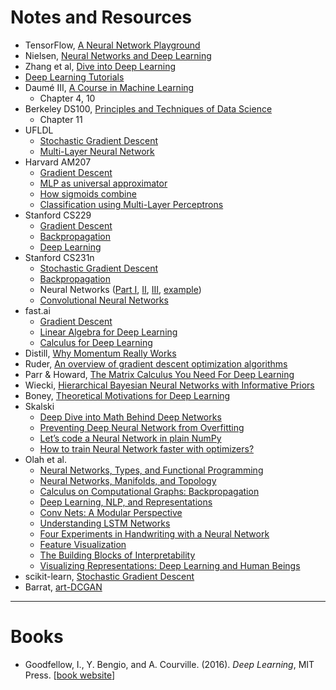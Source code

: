 # Notes and Resources

- TensorFlow, [A Neural Network Playground](https://playground.tensorflow.org)
- Nielsen, [Neural Networks and Deep Learning](http://neuralnetworksanddeeplearning.com/index.html)
- Zhang et al, [Dive into Deep Learning](https://d2l.ai/index.html)
- [Deep Learning Tutorials](http://deeplearning.net/tutorial/)
- Daumé III, [A Course in Machine Learning](http://ciml.info/)
    - Chapter 4, 10
- Berkeley DS100, [Principles and Techniques of Data Science](https://www.textbook.ds100.org)
    - Chapter 11
- UFLDL
    - [Stochastic Gradient Descent](http://deeplearning.stanford.edu/tutorial/supervised/OptimizationStochasticGradientDescent/)
    - [Multi-Layer Neural Network](http://ufldl.stanford.edu/tutorial/supervised/MultiLayerNeuralNetworks/)
- Harvard AM207
    - [Gradient Descent](http://am207.info/wiki/gradientdescent.html)
    - [MLP as universal approximator](http://am207.info/wiki/FuncTorch.html)
    - [How sigmoids combine](http://am207.info/wiki/nnreg.html)
    - [Classification using Multi-Layer Perceptrons](http://am207.info/wiki/MLP_Classification.html)
- Stanford CS229
    - [Gradient Descent](http://cs229.stanford.edu/notes-spring2019/Gradient_Descent_Viz.pdf)
    - [Backpropagation](http://cs229.stanford.edu/notes-spring2019/backprop.pdf)
    - [Deep Learning](http://cs229.stanford.edu/notes-spring2019/cs229-notes-deep_learning.pdf)
- Stanford CS231n
    - [Stochastic Gradient Descent](https://cs231n.github.io/optimization-1/)
    - [Backpropagation](https://cs231n.github.io/)
    - Neural Networks ([Part I](https://cs231n.github.io/neural-networks-1/), [II](https://cs231n.github.io/neural-networks-2/), [III](https://cs231n.github.io/neural-networks-3/), [example](https://cs231n.github.io/neural-networks-case-study/))
    - [Convolutional Neural Networks](http://cs231n.github.io/convolutional-networks/)
- fast.ai
    - [Gradient Descent](http://wiki.fast.ai/index.php/Gradient_Descent)
    - [Linear Algebra for Deep Learning](http://wiki.fast.ai/index.php/Linear_Algebra_for_Deep_Learning)
    - [Calculus for Deep Learning](http://wiki.fast.ai/index.php/Calculus_for_Deep_Learning)
- Distill, [Why Momentum Really Works](https://distill.pub/2017/momentum/)
- Ruder, [An overview of gradient descent optimization algorithms](http://ruder.io/optimizing-gradient-descent/)
- Parr & Howard, [The Matrix Calculus You Need For Deep Learning](https://explained.ai/matrix-calculus/index.html)
- Wiecki, [Hierarchical Bayesian Neural Networks with Informative Priors](https://twiecki.io/blog/2018/08/13/hierarchical_bayesian_neural_network/)
- Boney, [Theoretical Motivations for Deep Learning](https://rinuboney.github.io/2015/10/18/theoretical-motivations-deep-learning.html)
- Skalski
    - [Deep Dive into Math Behind Deep Networks](https://towardsdatascience.com/https-medium-com-piotr-skalski92-deep-dive-into-deep-networks-math-17660bc376ba)
    - [Preventing Deep Neural Network from Overfitting](https://towardsdatascience.com/preventing-deep-neural-network-from-overfitting-953458db800a)
    - [Let’s code a Neural Network in plain NumPy](https://towardsdatascience.com/lets-code-a-neural-network-in-plain-numpy-ae7e74410795)
    - [How to train Neural Network faster with optimizers?](https://towardsdatascience.com/how-to-train-neural-network-faster-with-optimizers-d297730b3713)
- Olah et al.
    - [Neural Networks, Types, and Functional Programming](http://colah.github.io/posts/2015-09-NN-Types-FP/)
    - [Neural Networks, Manifolds, and Topology](http://colah.github.io/posts/2014-03-NN-Manifolds-Topology/)
    - [Calculus on Computational Graphs: Backpropagation](http://colah.github.io/posts/2015-08-Backprop/)
    - [Deep Learning, NLP, and Representations](http://colah.github.io/posts/2014-07-NLP-RNNs-Representations/)
    - [Conv Nets: A Modular Perspective](http://colah.github.io/posts/2014-07-Conv-Nets-Modular/)
    - [Understanding LSTM Networks](http://colah.github.io/posts/2015-08-Understanding-LSTMs/)
    - [Four Experiments in Handwriting with a Neural Network](https://distill.pub/2016/handwriting/)
    - [Feature Visualization](https://distill.pub/2017/feature-visualization/)
    - [The Building Blocks of Interpretability](https://distill.pub/2018/building-blocks/)
    - [Visualizing Representations: Deep Learning and Human Beings](http://colah.github.io/posts/2015-01-Visualizing-Representations/)
- scikit-learn, [Stochastic Gradient Descent](https://scikit-learn.org/stable/modules/sgd.html)
- Barrat, [art-DCGAN](https://github.com/robbiebarrat/art-DCGAN)

---

# Books
- Goodfellow, I., Y. Bengio, and A. Courville. (2016). *Deep Learning*, MIT Press. [[book website](https://www.deeplearningbook.org/)]
